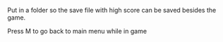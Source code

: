 Put in a folder so the save file with high score can be saved besides the game.

Press M to go back to main menu while in game
